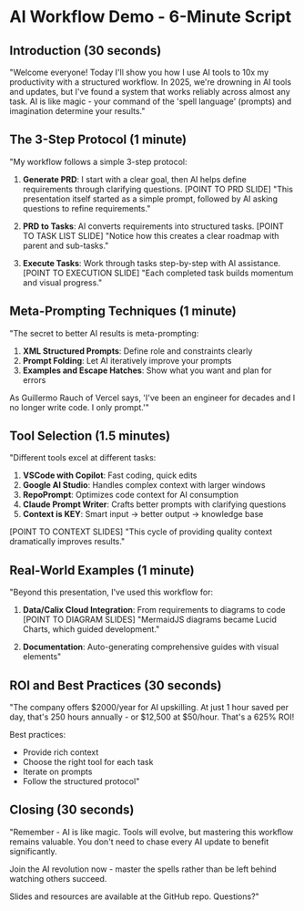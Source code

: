 # AI Workflow Demo - 6-Minute Script

## Introduction (30 seconds)
"Welcome everyone! Today I'll show you how I use AI tools to 10x my productivity with a structured workflow. In 2025, we're drowning in AI tools and updates, but I've found a system that works reliably across almost any task. AI is like magic - your command of the 'spell language' (prompts) and imagination determine your results."

## The 3-Step Protocol (1 minute)
"My workflow follows a simple 3-step protocol:

1. **Generate PRD**: I start with a clear goal, then AI helps define requirements through clarifying questions.
   [POINT TO PRD SLIDE]
   "This presentation itself started as a simple prompt, followed by AI asking questions to refine requirements."

2. **PRD to Tasks**: AI converts requirements into structured tasks.
   [POINT TO TASK LIST SLIDE]
   "Notice how this creates a clear roadmap with parent and sub-tasks."

3. **Execute Tasks**: Work through tasks step-by-step with AI assistance.
   [POINT TO EXECUTION SLIDE]
   "Each completed task builds momentum and visual progress."

## Meta-Prompting Techniques (1 minute)
"The secret to better AI results is meta-prompting:

1. **XML Structured Prompts**: Define role and constraints clearly
2. **Prompt Folding**: Let AI iteratively improve your prompts
3. **Examples and Escape Hatches**: Show what you want and plan for errors

As Guillermo Rauch of Vercel says, 'I've been an engineer for decades and I no longer write code. I only prompt.'"

## Tool Selection (1.5 minutes)
"Different tools excel at different tasks:

1. **VSCode with Copilot**: Fast coding, quick edits
2. **Google AI Studio**: Handles complex context with larger windows
3. **RepoPrompt**: Optimizes code context for AI consumption
4. **Claude Prompt Writer**: Crafts better prompts with clarifying questions
5. **Context is KEY**: Smart input → better output → knowledge base

[POINT TO CONTEXT SLIDES]
"This cycle of providing quality context dramatically improves results."

## Real-World Examples (1 minute)
"Beyond this presentation, I've used this workflow for:

1. **Data/Calix Cloud Integration**: From requirements to diagrams to code
   [POINT TO DIAGRAM SLIDES]
   "MermaidJS diagrams became Lucid Charts, which guided development."

2. **Documentation**: Auto-generating comprehensive guides with visual elements"

## ROI and Best Practices (30 seconds)
"The company offers $2000/year for AI upskilling. At just 1 hour saved per day, that's 250 hours annually - or $12,500 at $50/hour. That's a 625% ROI!

Best practices:
- Provide rich context
- Choose the right tool for each task
- Iterate on prompts
- Follow the structured protocol"

## Closing (30 seconds)
"Remember - AI is like magic. Tools will evolve, but mastering this workflow remains valuable. You don't need to chase every AI update to benefit significantly.

Join the AI revolution now - master the spells rather than be left behind watching others succeed.

Slides and resources are available at the GitHub repo. Questions?"
